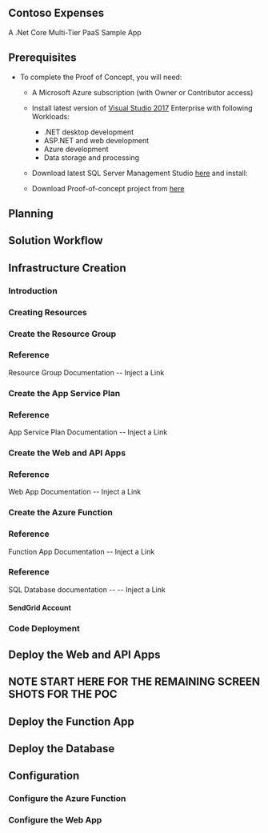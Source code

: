## Contoso Expenses 
A .Net Core Multi-Tier PaaS Sample App

## Prerequisites
* To complete the Proof of Concept, you will need:
    * A Microsoft Azure subscription (with Owner or Contributor access)

    * Install latest version of [Visual Studio 2017](https://www.visualstudio.com/downloads/) Enterprise with following Workloads:
      * .NET desktop development 
      * ASP.NET and web development 
      * Azure development  
      * Data storage and processing 
    
    * Download latest SQL Server Management Studio [here](https://docs.microsoft.com/en-us/sql/ssms/download-sql-server-management-studio-ssms) and install:
    
    * Download Proof-of-concept project from [here](https://demowebst.blob.core.windows.net/code/ContosoCoreProject.zip)

## Planning

## Solution Workflow

## Infrastructure Creation
### Introduction

### Creating Resources

### Create the Resource Group

### Reference
 Resource Group Documentation -- Inject a Link
 
 ### Create the App Service Plan
 
  ### Reference
  App Service Plan Documentation -- Inject a Link
 
 ### Create the Web and API Apps
 
  ### Reference
  Web App Documentation -- Inject a Link
 
 ### Create the Azure Function
 
  ### Reference
  Function App Documentation -- Inject a Link
  
  ### Reference
 SQL Database documentation -- -- Inject a Link
 
  #### SendGrid Account

### Code Deployment
## Deploy the Web and API Apps

## NOTE START HERE FOR THE REMAINING SCREEN SHOTS FOR THE POC

## Deploy the Function App

## Deploy the Database

## Configuration
### Configure the Azure Function


### Configure the Web App




